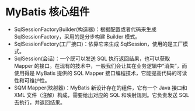 # MyBatis 核心组件

* SqlSessionFactoryBuilder(构造器)：根据配置或者代码来生成 SqlSessionFactory，采用的是分步构建 Builder 模式。
* SqlSessionFactory(工厂接口)：依靠它来生成 SqlSession，使用的是工厂模式。
* SqlSession(会话)：一个既可以发送 SQL 执行返回结果，也可以获取 Mapper 的接口。在现有的技术中，一般我们会让其在业务逻辑中“消失”，而使用得是 MyBatis 提供的 SQL Mapper 接口编程技术，它能提高代码的可读性和可维护性。
* SQM Mapper(映射器)：MyBatis 新设计存在的组件，它有一个 Java 接口和 XML 文件（注解）构成，需要给出对应的 SQL 和映射规则。它负责发送 SQL 去执行，并返回结果。